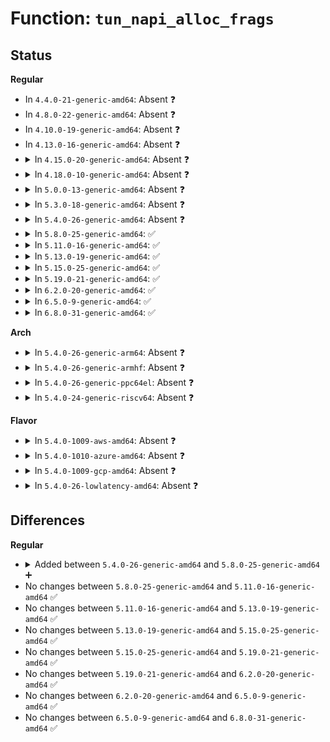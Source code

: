 # Function: <code>tun_napi_alloc_frags</code>

## Status
<b>Regular</b>
<ul>
<li>
In <code>4.4.0-21-generic-amd64</code>: Absent ❓
</li>
<li>
In <code>4.8.0-22-generic-amd64</code>: Absent ❓
</li>
<li>
In <code>4.10.0-19-generic-amd64</code>: Absent ❓
</li>
<li>
In <code>4.13.0-16-generic-amd64</code>: Absent ❓
</li>
<li>
<details>
<summary>In <code>4.15.0-20-generic-amd64</code>: Absent ❓</summary>

```json
{
  "name": "tun_napi_alloc_frags",
  "collision_type": "Unique Static",
  "inline_type": "Full",
  "funcs": [
    {
      "addr": 18446744071586180319,
      "name": "tun_napi_alloc_frags",
      "external": false,
      "loc": "drivers/net/tun.c:1292",
      "file": "drivers/net/tun.c",
      "inline": "not declared, inlined",
      "caller_inline": [
        "drivers/net/tun.c:tun_get_user"
      ],
      "caller_func": []
    }
  ],
  "symbols": []
}
```
</details>
</li>
<li>
<details>
<summary>In <code>4.18.0-10-generic-amd64</code>: Absent ❓</summary>

```json
{
  "name": "tun_napi_alloc_frags",
  "collision_type": "Unique Static",
  "inline_type": "Full",
  "funcs": [
    {
      "addr": 18446744071586441616,
      "name": "tun_napi_alloc_frags",
      "external": false,
      "loc": "drivers/net/tun.c:1480",
      "file": "drivers/net/tun.c",
      "inline": "not declared, inlined",
      "caller_inline": [
        "drivers/net/tun.c:tun_get_user"
      ],
      "caller_func": []
    }
  ],
  "symbols": []
}
```
</details>
</li>
<li>
<details>
<summary>In <code>5.0.0-13-generic-amd64</code>: Absent ❓</summary>

```json
{
  "name": "tun_napi_alloc_frags",
  "collision_type": "Unique Static",
  "inline_type": "Full",
  "funcs": [
    {
      "addr": 18446744071586588150,
      "name": "tun_napi_alloc_frags",
      "external": false,
      "loc": "drivers/net/tun.c:1471",
      "file": "drivers/net/tun.c",
      "inline": "not declared, inlined",
      "caller_inline": [
        "drivers/net/tun.c:tun_get_user"
      ],
      "caller_func": []
    }
  ],
  "symbols": []
}
```
</details>
</li>
<li>
<details>
<summary>In <code>5.3.0-18-generic-amd64</code>: Absent ❓</summary>

```json
{
  "name": "tun_napi_alloc_frags",
  "collision_type": "Unique Static",
  "inline_type": "Full",
  "funcs": [
    {
      "addr": 18446744071586841400,
      "name": "tun_napi_alloc_frags",
      "external": false,
      "loc": "drivers/net/tun.c:1462",
      "file": "drivers/net/tun.c",
      "inline": "not declared, inlined",
      "caller_inline": [
        "drivers/net/tun.c:tun_get_user"
      ],
      "caller_func": []
    }
  ],
  "symbols": []
}
```
</details>
</li>
<li>
<details>
<summary>In <code>5.4.0-26-generic-amd64</code>: Absent ❓</summary>

```json
{
  "name": "tun_napi_alloc_frags",
  "collision_type": "Unique Static",
  "inline_type": "Full",
  "funcs": [
    {
      "addr": 18446744071586992872,
      "name": "tun_napi_alloc_frags",
      "external": false,
      "loc": "drivers/net/tun.c:1462",
      "file": "drivers/net/tun.c",
      "inline": "not declared, inlined",
      "caller_inline": [
        "drivers/net/tun.c:tun_get_user"
      ],
      "caller_func": []
    }
  ],
  "symbols": []
}
```
</details>
</li>
<li>
<details>
<summary>In <code>5.8.0-25-generic-amd64</code>: ✅</summary>

```c
struct sk_buff * tun_napi_alloc_frags(struct tun_file * tfile, size_t len, const struct iov_iter * it)
```

```json
{
  "name": "tun_napi_alloc_frags",
  "collision_type": "Unique Static",
  "inline_type": "No",
  "funcs": [
    {
      "addr": 18446744071587804320,
      "name": "tun_napi_alloc_frags",
      "external": false,
      "loc": "drivers/net/tun.c:1427",
      "file": "drivers/net/tun.c",
      "inline": "seen, unknown",
      "caller_inline": [],
      "caller_func": [
        "drivers/net/tun.c:tun_get_user"
      ]
    }
  ],
  "symbols": [
    {
      "addr": 18446744071587804320,
      "name": "tun_napi_alloc_frags",
      "section": ".text",
      "bind": "STB_LOCAL",
      "size": 598
    }
  ]
}
```
</details>
</li>
<li>
<details>
<summary>In <code>5.11.0-16-generic-amd64</code>: ✅</summary>

```c
struct sk_buff * tun_napi_alloc_frags(struct tun_file * tfile, size_t len, const struct iov_iter * it)
```

```json
{
  "name": "tun_napi_alloc_frags",
  "collision_type": "Unique Static",
  "inline_type": "No",
  "funcs": [
    {
      "addr": 18446744071587862080,
      "name": "tun_napi_alloc_frags",
      "external": false,
      "loc": "drivers/net/tun.c:1358",
      "file": "drivers/net/tun.c",
      "inline": "seen, unknown",
      "caller_inline": [],
      "caller_func": [
        "drivers/net/tun.c:tun_get_user"
      ]
    }
  ],
  "symbols": [
    {
      "addr": 18446744071587862080,
      "name": "tun_napi_alloc_frags",
      "section": ".text",
      "bind": "STB_LOCAL",
      "size": 623
    }
  ]
}
```
</details>
</li>
<li>
<details>
<summary>In <code>5.13.0-19-generic-amd64</code>: ✅</summary>

```c
struct sk_buff * tun_napi_alloc_frags(struct tun_file * tfile, size_t len, const struct iov_iter * it)
```

```json
{
  "name": "tun_napi_alloc_frags",
  "collision_type": "Unique Static",
  "inline_type": "No",
  "funcs": [
    {
      "addr": 18446744071587740336,
      "name": "tun_napi_alloc_frags",
      "external": false,
      "loc": "drivers/net/tun.c:1369",
      "file": "drivers/net/tun.c",
      "inline": "seen, unknown",
      "caller_inline": [],
      "caller_func": [
        "drivers/net/tun.c:tun_get_user"
      ]
    }
  ],
  "symbols": [
    {
      "addr": 18446744071587740336,
      "name": "tun_napi_alloc_frags",
      "section": ".text",
      "bind": "STB_LOCAL",
      "size": 628
    }
  ]
}
```
</details>
</li>
<li>
<details>
<summary>In <code>5.15.0-25-generic-amd64</code>: ✅</summary>

```c
struct sk_buff * tun_napi_alloc_frags(struct tun_file * tfile, size_t len, const struct iov_iter * it)
```

```json
{
  "name": "tun_napi_alloc_frags",
  "collision_type": "Unique Static",
  "inline_type": "No",
  "funcs": [
    {
      "addr": 18446744071588335584,
      "name": "tun_napi_alloc_frags",
      "external": false,
      "loc": "drivers/net/tun.c:1425",
      "file": "drivers/net/tun.c",
      "inline": "seen, unknown",
      "caller_inline": [],
      "caller_func": [
        "drivers/net/tun.c:tun_get_user"
      ]
    }
  ],
  "symbols": [
    {
      "addr": 18446744071588335584,
      "name": "tun_napi_alloc_frags",
      "section": ".text",
      "bind": "STB_LOCAL",
      "size": 627
    }
  ]
}
```
</details>
</li>
<li>
<details>
<summary>In <code>5.19.0-21-generic-amd64</code>: ✅</summary>

```c
struct sk_buff * tun_napi_alloc_frags(struct tun_file * tfile, size_t len, const struct iov_iter * it)
```

```json
{
  "name": "tun_napi_alloc_frags",
  "collision_type": "Unique Static",
  "inline_type": "No",
  "funcs": [
    {
      "addr": 18446744071589734848,
      "name": "tun_napi_alloc_frags",
      "external": false,
      "loc": "drivers/net/tun.c:1453",
      "file": "drivers/net/tun.c",
      "inline": "seen, unknown",
      "caller_inline": [],
      "caller_func": [
        "drivers/net/tun.c:tun_get_user"
      ]
    }
  ],
  "symbols": [
    {
      "addr": 18446744071589734848,
      "name": "tun_napi_alloc_frags",
      "section": ".text",
      "bind": "STB_LOCAL",
      "size": 800
    }
  ]
}
```
</details>
</li>
<li>
<details>
<summary>In <code>6.2.0-20-generic-amd64</code>: ✅</summary>

```c
struct sk_buff * tun_napi_alloc_frags(struct tun_file * tfile, size_t len, const struct iov_iter * it)
```

```json
{
  "name": "tun_napi_alloc_frags",
  "collision_type": "Unique Static",
  "inline_type": "No",
  "funcs": [
    {
      "addr": 18446744071591358080,
      "name": "tun_napi_alloc_frags",
      "external": false,
      "loc": "drivers/net/tun.c:1455",
      "file": "drivers/net/tun.c",
      "inline": "seen, unknown",
      "caller_inline": [],
      "caller_func": [
        "drivers/net/tun.c:tun_get_user"
      ]
    }
  ],
  "symbols": [
    {
      "addr": 18446744071591358080,
      "name": "tun_napi_alloc_frags",
      "section": ".text",
      "bind": "STB_LOCAL",
      "size": 782
    }
  ]
}
```
</details>
</li>
<li>
<details>
<summary>In <code>6.5.0-9-generic-amd64</code>: ✅</summary>

```c
struct sk_buff * tun_napi_alloc_frags(struct tun_file * tfile, size_t len, const struct iov_iter * it)
```

```json
{
  "name": "tun_napi_alloc_frags",
  "collision_type": "Unique Static",
  "inline_type": "No",
  "funcs": [
    {
      "addr": 18446744071591718672,
      "name": "tun_napi_alloc_frags",
      "external": false,
      "loc": "drivers/net/tun.c:1460",
      "file": "drivers/net/tun.c",
      "inline": "seen, unknown",
      "caller_inline": [],
      "caller_func": [
        "drivers/net/tun.c:tun_get_user"
      ]
    }
  ],
  "symbols": [
    {
      "addr": 18446744071591718672,
      "name": "tun_napi_alloc_frags",
      "section": ".text",
      "bind": "STB_LOCAL",
      "size": 859
    }
  ]
}
```
</details>
</li>
<li>
<details>
<summary>In <code>6.8.0-31-generic-amd64</code>: ✅</summary>

```c
struct sk_buff * tun_napi_alloc_frags(struct tun_file * tfile, size_t len, const struct iov_iter * it)
```

```json
{
  "name": "tun_napi_alloc_frags",
  "collision_type": "Unique Static",
  "inline_type": "No",
  "funcs": [
    {
      "addr": 18446744071592462384,
      "name": "tun_napi_alloc_frags",
      "external": false,
      "loc": "drivers/net/tun.c:1461",
      "file": "drivers/net/tun.c",
      "inline": "seen, unknown",
      "caller_inline": [],
      "caller_func": [
        "drivers/net/tun.c:tun_get_user"
      ]
    }
  ],
  "symbols": [
    {
      "addr": 18446744071592462384,
      "name": "tun_napi_alloc_frags",
      "section": ".text",
      "bind": "STB_LOCAL",
      "size": 830
    }
  ]
}
```
</details>
</li>
</ul>
<b>Arch</b>
<ul>
<li>
<details>
<summary>In <code>5.4.0-26-generic-arm64</code>: Absent ❓</summary>

```json
{
  "name": "tun_napi_alloc_frags",
  "collision_type": "Unique Static",
  "inline_type": "Full",
  "funcs": [
    {
      "addr": 18446603336499987820,
      "name": "tun_napi_alloc_frags",
      "external": false,
      "loc": "drivers/net/tun.c:1462",
      "file": "drivers/net/tun.c",
      "inline": "not declared, inlined",
      "caller_inline": [
        "drivers/net/tun.c:tun_get_user"
      ],
      "caller_func": []
    }
  ],
  "symbols": []
}
```
</details>
</li>
<li>
<details>
<summary>In <code>5.4.0-26-generic-armhf</code>: Absent ❓</summary>

```json
{
  "name": "tun_napi_alloc_frags",
  "collision_type": "Unique Static",
  "inline_type": "Full",
  "funcs": [
    {
      "addr": 3232515780,
      "name": "tun_napi_alloc_frags",
      "external": false,
      "loc": "drivers/net/tun.c:1462",
      "file": "drivers/net/tun.c",
      "inline": "not declared, inlined",
      "caller_inline": [
        "drivers/net/tun.c:tun_get_user"
      ],
      "caller_func": []
    }
  ],
  "symbols": []
}
```
</details>
</li>
<li>
<details>
<summary>In <code>5.4.0-26-generic-ppc64el</code>: Absent ❓</summary>

```json
{
  "name": "tun_napi_alloc_frags",
  "collision_type": "Unique Static",
  "inline_type": "Full",
  "funcs": [
    {
      "addr": 13835058055293311224,
      "name": "tun_napi_alloc_frags",
      "external": false,
      "loc": "drivers/net/tun.c:1462",
      "file": "drivers/net/tun.c",
      "inline": "not declared, inlined",
      "caller_inline": [
        "drivers/net/tun.c:tun_get_user"
      ],
      "caller_func": []
    }
  ],
  "symbols": []
}
```
</details>
</li>
<li>
<details>
<summary>In <code>5.4.0-24-generic-riscv64</code>: Absent ❓</summary>

```json
{
  "name": "tun_napi_alloc_frags",
  "collision_type": "Unique Static",
  "inline_type": "Full",
  "funcs": [
    {
      "addr": 18446743936277062704,
      "name": "tun_napi_alloc_frags",
      "external": false,
      "loc": "drivers/net/tun.c:1462",
      "file": "drivers/net/tun.c",
      "inline": "not declared, inlined",
      "caller_inline": [
        "drivers/net/tun.c:tun_get_user"
      ],
      "caller_func": []
    }
  ],
  "symbols": []
}
```
</details>
</li>
</ul>
<b>Flavor</b>
<ul>
<li>
<details>
<summary>In <code>5.4.0-1009-aws-amd64</code>: Absent ❓</summary>

```json
{
  "name": "tun_napi_alloc_frags",
  "collision_type": "Unique Static",
  "inline_type": "Full",
  "funcs": [
    {
      "addr": 18446744071586749896,
      "name": "tun_napi_alloc_frags",
      "external": false,
      "loc": "drivers/net/tun.c:1462",
      "file": "drivers/net/tun.c",
      "inline": "not declared, inlined",
      "caller_inline": [
        "drivers/net/tun.c:tun_get_user"
      ],
      "caller_func": []
    }
  ],
  "symbols": []
}
```
</details>
</li>
<li>
<details>
<summary>In <code>5.4.0-1010-azure-amd64</code>: Absent ❓</summary>

```json
{
  "name": "tun_napi_alloc_frags",
  "collision_type": "Unique Static",
  "inline_type": "Full",
  "funcs": [
    {
      "addr": 18446744071586617112,
      "name": "tun_napi_alloc_frags",
      "external": false,
      "loc": "drivers/net/tun.c:1462",
      "file": "drivers/net/tun.c",
      "inline": "not declared, inlined",
      "caller_inline": [
        "drivers/net/tun.c:tun_get_user"
      ],
      "caller_func": []
    }
  ],
  "symbols": []
}
```
</details>
</li>
<li>
<details>
<summary>In <code>5.4.0-1009-gcp-amd64</code>: Absent ❓</summary>

```json
{
  "name": "tun_napi_alloc_frags",
  "collision_type": "Unique Static",
  "inline_type": "Full",
  "funcs": [
    {
      "addr": 18446744071586947432,
      "name": "tun_napi_alloc_frags",
      "external": false,
      "loc": "drivers/net/tun.c:1462",
      "file": "drivers/net/tun.c",
      "inline": "not declared, inlined",
      "caller_inline": [
        "drivers/net/tun.c:tun_get_user"
      ],
      "caller_func": []
    }
  ],
  "symbols": []
}
```
</details>
</li>
<li>
<details>
<summary>In <code>5.4.0-26-lowlatency-amd64</code>: Absent ❓</summary>

```json
{
  "name": "tun_napi_alloc_frags",
  "collision_type": "Unique Static",
  "inline_type": "Full",
  "funcs": [
    {
      "addr": 18446744071587047016,
      "name": "tun_napi_alloc_frags",
      "external": false,
      "loc": "drivers/net/tun.c:1462",
      "file": "drivers/net/tun.c",
      "inline": "not declared, inlined",
      "caller_inline": [
        "drivers/net/tun.c:tun_get_user"
      ],
      "caller_func": []
    }
  ],
  "symbols": []
}
```
</details>
</li>
</ul>

## Differences
<b>Regular</b>
<ul>
<li>
<details>
<summary>Added between <code>5.4.0-26-generic-amd64</code> and <code>5.8.0-25-generic-amd64</code> ➕</summary>

```c
struct sk_buff * tun_napi_alloc_frags(struct tun_file * tfile, size_t len, const struct iov_iter * it)
```
</details>
</li>
<li>
No changes between <code>5.8.0-25-generic-amd64</code> and <code>5.11.0-16-generic-amd64</code> ✅
</li>
<li>
No changes between <code>5.11.0-16-generic-amd64</code> and <code>5.13.0-19-generic-amd64</code> ✅
</li>
<li>
No changes between <code>5.13.0-19-generic-amd64</code> and <code>5.15.0-25-generic-amd64</code> ✅
</li>
<li>
No changes between <code>5.15.0-25-generic-amd64</code> and <code>5.19.0-21-generic-amd64</code> ✅
</li>
<li>
No changes between <code>5.19.0-21-generic-amd64</code> and <code>6.2.0-20-generic-amd64</code> ✅
</li>
<li>
No changes between <code>6.2.0-20-generic-amd64</code> and <code>6.5.0-9-generic-amd64</code> ✅
</li>
<li>
No changes between <code>6.5.0-9-generic-amd64</code> and <code>6.8.0-31-generic-amd64</code> ✅
</li>
</ul>
